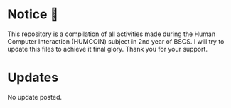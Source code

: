 # Notice :rocket:

This repository is a compilation of all activities made during the Human Computer Interaction (HUMCOIN) subject in
2nd year of BSCS. I will try to update this files to achieve it final glory. Thank you for your support.

# Updates

No update posted.
